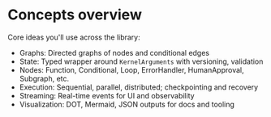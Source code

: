# Concepts overview

Core ideas you'll use across the library:

* Graphs: Directed graphs of nodes and conditional edges
* State: Typed wrapper around `KernelArguments` with versioning, validation
* Nodes: Function, Conditional, Loop, ErrorHandler, HumanApproval, Subgraph, etc.
* Execution: Sequential, parallel, distributed; checkpointing and recovery
* Streaming: Real-time events for UI and observability
* Visualization: DOT, Mermaid, JSON outputs for docs and tooling
